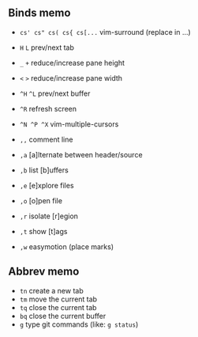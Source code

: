 ## Binds memo

- `cs' cs" cs( cs{ cs[...` vim-surround (replace in ...)
- `H` `L` prev/next tab
- `_` `+` reduce/increase pane height
- `<` `>` reduce/increase pane width

- `^H` `^L` prev/next buffer
- `^R` refresh screen
- `^N ^P ^X` vim-multiple-cursors

- `,,` comment line
- `,a` [a]lternate between header/source
- `,b` list [b]uffers
- `,e` [e]xplore files
- `,o` [o]pen file
- `,r` isolate [r]egion
- `,t` show [t]ags
- `,w` easymotion (place marks)

## Abbrev memo

- `tn` create a new tab
- `tm` move the current tab
- `tq` close the current tab
- `bq` close the current buffer
- `g` type git commands (like: `g status`)
